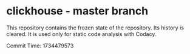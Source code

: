 # clickhouse - master branch

This repository contains the frozen state of the repository.
Its history is cleared. It is used only for static code
analysis with Codacy.

Commit Time: 1734479573
